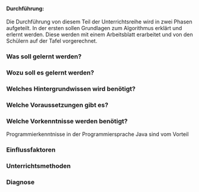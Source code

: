 #### Durchführung:
Die Durchführung von diesem Teil der Unterrichtsreihe wird in zwei Phasen aufgeteilt. In der ersten sollen Grundlagen zum Algorithmus erklärt und erlernt werden. Diese werden mit einem Arbeitsblatt erarbeitet und von den Schülern auf der Tafel vorgerechnet.

### Was soll gelernt werden?

### Wozu soll es gelernt werden?

### Welches Hintergrundwissen wird benötigt?

### Welche Voraussetzungen gibt es?

### Welche Vorkenntnisse werden benötigt?
Programmierkenntnisse in der Programmiersprache Java sind vom Vorteil 

### Einflussfaktoren

### Unterrichtsmethoden

### Diagnose 
